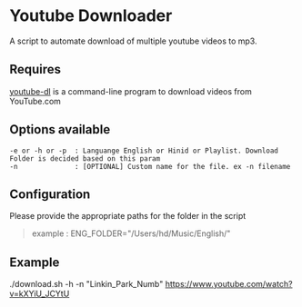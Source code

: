# Youtube Downloader
A script to automate download of multiple youtube videos to mp3.

## Requires
[youtube-dl](https://rg3.github.io/youtube-dl/) is a command-line program to download videos from YouTube.com


## Options available
	-e or -h or -p	: Languange English or Hinid or Playlist. Download Folder is decided based on this param
	-n 				: [OPTIONAL] Custom name for the file. ex -n filename
  
## Configuration
Please provide the appropriate paths for the folder in the script

> example : ENG_FOLDER="/Users/hd/Music/English/"


## Example 
./download.sh -h -n "Linkin_Park_Numb" https://www.youtube.com/watch?v=kXYiU_JCYtU
